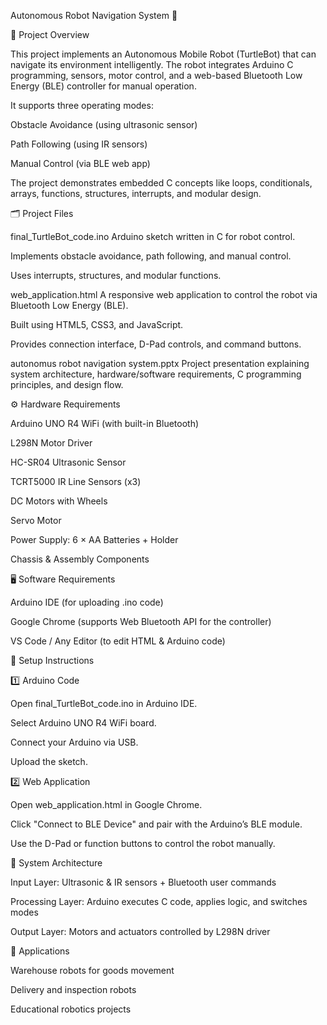 Autonomous Robot Navigation System 🤖

📌 Project Overview

This project implements an Autonomous Mobile Robot (TurtleBot) that can navigate its environment intelligently. The robot integrates Arduino C programming, sensors, motor control, and a web-based Bluetooth Low Energy (BLE) controller for manual operation.

It supports three operating modes:

Obstacle Avoidance (using ultrasonic sensor)

Path Following (using IR sensors)

Manual Control (via BLE web app)

The project demonstrates embedded C concepts like loops, conditionals, arrays, functions, structures, interrupts, and modular design.

🗂 Project Files

final_TurtleBot_code.ino
Arduino sketch written in C for robot control.

Implements obstacle avoidance, path following, and manual control.

Uses interrupts, structures, and modular functions.

web_application.html
A responsive web application to control the robot via Bluetooth Low Energy (BLE).

Built using HTML5, CSS3, and JavaScript.

Provides connection interface, D-Pad controls, and command buttons.

autonomus robot navigation system.pptx
Project presentation explaining system architecture, hardware/software requirements, C programming principles, and design flow.

⚙️ Hardware Requirements

Arduino UNO R4 WiFi (with built-in Bluetooth)

L298N Motor Driver

HC-SR04 Ultrasonic Sensor

TCRT5000 IR Line Sensors (x3)

DC Motors with Wheels

Servo Motor

Power Supply: 6 × AA Batteries + Holder

Chassis & Assembly Components

🖥 Software Requirements

Arduino IDE (for uploading .ino code)

Google Chrome (supports Web Bluetooth API for the controller)

VS Code / Any Editor (to edit HTML & Arduino code)

🚀 Setup Instructions

1️⃣ Arduino Code

Open final_TurtleBot_code.ino in Arduino IDE.

Select Arduino UNO R4 WiFi board.

Connect your Arduino via USB.

Upload the sketch.

2️⃣ Web Application

Open web_application.html in Google Chrome.

Click "Connect to BLE Device" and pair with the Arduino’s BLE module.

Use the D-Pad or function buttons to control the robot manually.

🧩 System Architecture

Input Layer: Ultrasonic & IR sensors + Bluetooth user commands

Processing Layer: Arduino executes C code, applies logic, and switches modes

Output Layer: Motors and actuators controlled by L298N driver

🎯 Applications

Warehouse robots for goods movement

Delivery and inspection robots

Educational robotics projects
